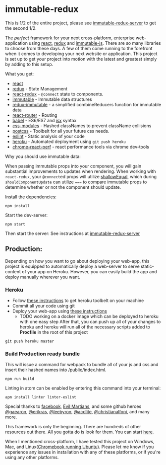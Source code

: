 # immutable-redux

This is 1/2 of the entire project, please see [immutable-redux-server](https://github.com/kinseyost/immutable-redux-server) to get the second 1/2.

The *perfect* framework for your next cross-platform, enterprise web-application using [react](https://facebook.github.io/react/), [redux](http://redux.js.org/) and [immutable-js](https://facebook.github.io/immutable-js/).
There are so many libraries to choose from these days. A few of them come running to the forefront when it comes to developing your next website or application.
This project is set up to get your project into motion with the latest and greatest simply by adding to this setup.  

What you get:
* [react](https://facebook.github.io/react/)
* [redux](http://redux.js.org/) - State Management
* [react-redux](https://github.com/reactjs/react-redux) - `@connect` state to components.
* [immutable](https://facebook.github.io/immutable-js/) - Immutable data structures
* [redux-immutable](https://www.google.com/url?sa=t&rct=j&q=&esrc=s&source=web&cd=1&cad=rja&uact=8&ved=0ahUKEwiz2PX70YPNAhVI92MKHSfNACgQFggdMAA&url=https%3A%2F%2Fgithub.com%2Fgajus%2Fredux-immutable&usg=AFQjCNF59FoUzr3OTGQL0mOP_k3ow8Ccyg) - a simplified combineReducers function for immutable data
* [react-router](https://github.com/reactjs/react-router) - Routing
* [babel](https://babeljs.io/) - ES6/ES7 and [jsx](https://facebook.github.io/react/docs/jsx-in-depth.html) syntax
* [css-modules](https://github.com/css-modules/css-modules) - Hashed classNames to prevent className collisions
* [postcss](https://github.com/postcss/postcss) - Toolbelt for all your future css needs.
* [eslint](http://eslint.org/) - Static analysis of your code
* [heroku](https://devcenter.heroku.com/) - Automated deployment using `git push heroku`
* [chrome-react-perf](https://github.com/crysislinux/chrome-react-perf) - react performance tools via chrome dev-tools

Why you should use immutable data:

When passing immutable props into your component, you will gain substantial improvements to updates when rendering. When working with `react-redux`, your `@connect`ed props will utilize [shallowEqual](https://github.com/reactjs/react-redux/blob/master/src/utils/shallowEqual.js), which during `shouldComponentUpdate` can utilize `===` to compare immutable props to determine whether or not the component should update.

Install the dependencies:
```
npm install
```

Start the dev-server:
```
npm start
```

Then start the server:
See instructions at [immutable-redux-server](https://github.com/kinseyost/immutable-redux-server)


## Production:
Depending on how you want to go about deploying your web-app, this project is equipped to automatically deploy a web-server to serve static-content of your app on Heroku. However, you can easily build the app and deploy manually wherever you want.

### Heroku
* Follow [these instructions](https://devcenter.heroku.com/articles/getting-started-with-nodejs#set-up) to get heroku toolbelt on your machine
* Commit all your code using git
* Deploy your web-app using [these instructions](https://devcenter.heroku.com/articles/getting-started-with-nodejs#deploy-the-app)
  - TODO working on a docker image which can be deployed to heroku with one easy step
After that, you can push up all of your changes to heroku and heroku will run all of the necessary scripts added to **Procfile** in the root of this project
```
git push heroku master
```
### Build Production ready bundle
This will issue a command for webpack to bundle all of your js and css and insert their hashed names into /public/index.html.
```
npm run build
```

Linting in atom can be enabled by entering this command into your terminal:
```
apm install linter linter-eslint
```

Special thanks to [facebook](https://github.com/facebook), [Evil Martians](https://evilmartians.com/?utm_source=postcss), and some github heroes [@gaearon](https://github.com/gaearon), [@erikras](https://github.com/erikras), [@leebyron](https://github.com/leebyron), [@acdlite](https://github.com/acdlite), [@christianalfoni](https://github.com/christianalfoni), and many more.

This framework is only the beginning. There are hundreds of other resources out there.  All you gotta do is look for them. You can start [here](https://github.com/reactjs).

When I mentioned cross-platform, I have tested this project on Windows, Mac, and Linux([Chromebook running Ubuntu](https://github.com/kinseyost/chromebook-dev)). Please let me know if you experience any issues in installation with any of these platforms, or if you're using any other platforms.
